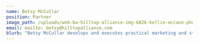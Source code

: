 ```yaml
---
name: Betsy McCullar
position: Partner
image_path: /uploads/web-bw-hilltop-alliance-img-6826-kellie-mccann-photography.jpg
email: mailto: betsy@hilltopalliance.com
blurb: "Betsy McCullar develops and executes practical marketing and strategy solutions for brands and businesses. Beginning her career in retail, Betsy left a boutique advertising and public relations firm for Forstmann, then the largest U.S.’ wool manufacturer, where she was director of strategic planning and communication. She began consulting more than a decade ago with the Jassin-O'Rourke Group, after Forstmann’s turnaround and emergence from bankruptcy. Her roster of clients has included brand owners and diversified manufacturers and associations across North America, Europe, Central America, Mexico and Asia. Recent focus has been on transactional due diligence, turnaround strategies and crisis communication.  Recent focus has largely been on working with a UK-based private equity group focused on investment opportunities where maximum long term value can be achieved by turning around under-performing brands and leveraging emerging market distribution. Email Betsy at betsy@hilltopalliance.com."
---
```

